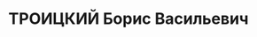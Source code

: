 ---
title: ТРОИЦКИЙ Борис Васильевич
description: "Род. в 1904, Латвия, г. Двинск, русский, обр.: высшее, член ВКП(б).\
  \ Проживал: Москва, ул. Серафимовича, д. 2 (Дом правительства), кв. 410. Начальник\
  \ финансово-планового отдела Госплана СССР \n  Арестован 29.06.1937. Обв. в участии\
  \ в к.-р. террористической организации. Приговор: ВК ВС СССР, 25.11.1937 – ВМН.\
  \ Расстрелян 10.05.1938, г.Москва. \n  Реабилитирован ВК ВС СССР сентябрь 1956"
---